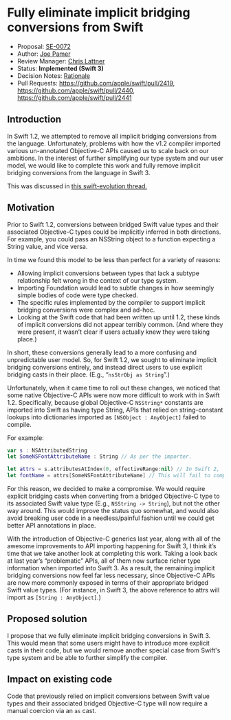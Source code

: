 # Fully eliminate implicit bridging conversions from Swift

* Proposal: [SE-0072](0072-eliminate-implicit-bridging-conversions.md)
* Author: [Joe Pamer](https://github.com/jopamer)
* Review Manager: [Chris Lattner](https://github.com/lattner)
* Status: **Implemented (Swift 3)**
* Decision Notes: [Rationale](https://lists.swift.org/pipermail/swift-evolution-announce/2016-May/000137.html)
* Pull Requests: <https://github.com/apple/swift/pull/2419>,
                 <https://github.com/apple/swift/pull/2440>,
                 <https://github.com/apple/swift/pull/2441>

## Introduction
In Swift 1.2, we attempted to remove all implicit bridging conversions from the language. Unfortunately, problems with how the v1.2 compiler imported various un-annotated Objective-C APIs caused us to scale back on our ambitions.
In the interest of further simplifying our type system and our user model, we would like to complete this work and fully remove implicit bridging conversions from the language in Swift 3.

This was discussed in [this swift-evolution thread.](https://lists.swift.org/pipermail/swift-evolution/Week-of-Mon-20160418/015238.html)

## Motivation
Prior to Swift 1.2, conversions between bridged Swift value types and their associated Objective-C types could be implicitly inferred in both directions. For example, you could pass an NSString object to a function expecting a String value, and vice versa.

In time we found this model to be less than perfect for a variety of reasons:
* Allowing implicit conversions between types that lack a subtype relationship felt wrong in the context of our type system.
* Importing Foundation would lead to subtle changes in how seemingly simple bodies of code were type checked.
* The specific rules implemented by the compiler to support implicit bridging conversions were complex and ad-hoc.
* Looking at the Swift code that had been written up until 1.2, these kinds of implicit conversions did not appear terribly common. (And where they were present, it wasn’t clear if users actually knew they were taking place.)

In short, these conversions generally lead to a more confusing and unpredictable user model. So, for Swift 1.2, we sought to eliminate implicit bridging conversions entirely, and instead direct users to use explicit bridging casts in their place. (E.g., “```nsStrObj as String```”.)

Unfortunately, when it came time to roll out these changes, we noticed that some native Objective-C APIs were now more difficult to work with in Swift 1.2. Specifically, because global Objective-C ```NSString*``` constants are imported into Swift as having type String, APIs that relied on string-constant lookups into dictionaries imported as ```[NSObject : AnyObject]``` failed to compile.

For example:

```swift
var s : NSAttributedString
let SomeNSFontAttributeName : String // As per the importer.

let attrs = s.attributesAtIndex(0, effectiveRange:nil) // In Swift 2, ‘attrs’ has type [NSObject : AnyObject]
let fontName = attrs[SomeNSFontAttributeName] // This will fail to compile without an implicit conversion from String to NSString.
```

For this reason, we decided to make a compromise. We would require explicit bridging casts when converting from a bridged Objective-C type to its associated Swift value type (E.g., ```NSString -> String```), but not the other way around. This would improve the status quo somewhat, and would also avoid breaking user code in a needless/painful fashion until we could get better API annotations in place.

With the introduction of Objective-C generics last year, along with all of the awesome improvements to API importing happening for Swift 3, I think it’s time that we take another look at completing this work. Taking a look back at last year’s “problematic” APIs, all of them now surface richer type information when imported into Swift 3. As a result, the remaining implicit bridging conversions now feel far less necessary, since Objective-C APIs are now more commonly exposed in terms of their appropriate bridged Swift value types. (For instance, in Swift 3, the above reference to attrs will import as ```[String : AnyObject]```.)

## Proposed solution
I propose that we fully eliminate implicit bridging conversions in Swift 3. This would mean that some users might have to introduce more explicit casts in their code, but we would remove another special case from Swift's type system and be able to further simplify the compiler. 

## Impact on existing code
Code that previously relied on implicit conversions between Swift value types and their associated bridged Objective-C type will now require a manual coercion via an ```as``` cast.
